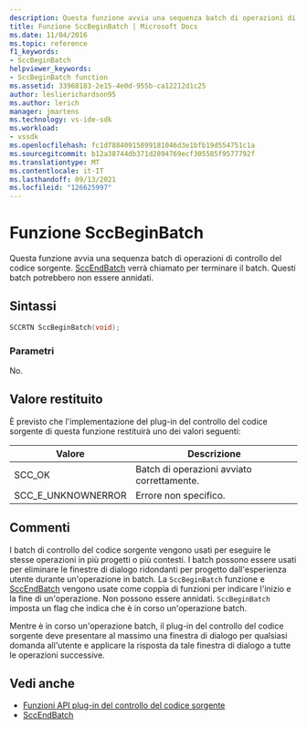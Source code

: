 ```yaml
---
description: Questa funzione avvia una sequenza batch di operazioni di controllo del codice sorgente.
title: Funzione SccBeginBatch | Microsoft Docs
ms.date: 11/04/2016
ms.topic: reference
f1_keywords:
- SccBeginBatch
helpviewer_keywords:
- SccBeginBatch function
ms.assetid: 33968183-2e15-4e0d-955b-ca12212d1c25
author: leslierichardson95
ms.author: lerich
manager: jmartens
ms.technology: vs-ide-sdk
ms.workload:
- vssdk
ms.openlocfilehash: fc1d78840915899181046d3e1bfb19d554751c1a
ms.sourcegitcommit: b12a38744db371d2894769ecf305585f9577792f
ms.translationtype: MT
ms.contentlocale: it-IT
ms.lasthandoff: 09/13/2021
ms.locfileid: "126625997"
---
```

# <a name="sccbeginbatch-function"></a>Funzione SccBeginBatch
Questa funzione avvia una sequenza batch di operazioni di controllo del codice sorgente. [SccEndBatch](../extensibility/sccendbatch-function.md) verrà chiamato per terminare il batch. Questi batch potrebbero non essere annidati.

## <a name="syntax"></a>Sintassi

```cpp
SCCRTN SccBeginBatch(void);
```

### <a name="parameters"></a>Parametri
 No.

## <a name="return-value"></a>Valore restituito
 È previsto che l'implementazione del plug-in del controllo del codice sorgente di questa funzione restituirà uno dei valori seguenti:

|Valore|Descrizione|
|-----------|-----------------|
|SCC_OK|Batch di operazioni avviato correttamente.|
|SCC_E_UNKNOWNERROR|Errore non specifico.|

## <a name="remarks"></a>Commenti
 I batch di controllo del codice sorgente vengono usati per eseguire le stesse operazioni in più progetti o più contesti. I batch possono essere usati per eliminare le finestre di dialogo ridondanti per progetto dall'esperienza utente durante un'operazione in batch. La `SccBeginBatch` funzione e [SccEndBatch](../extensibility/sccendbatch-function.md) vengono usate come coppia di funzioni per indicare l'inizio e la fine di un'operazione. Non possono essere annidati. `SccBeginBatch` imposta un flag che indica che è in corso un'operazione batch.

 Mentre è in corso un'operazione batch, il plug-in del controllo del codice sorgente deve presentare al massimo una finestra di dialogo per qualsiasi domanda all'utente e applicare la risposta da tale finestra di dialogo a tutte le operazioni successive.

## <a name="see-also"></a>Vedi anche
- [Funzioni API plug-in del controllo del codice sorgente](../extensibility/source-control-plug-in-api-functions.md)
- [SccEndBatch](../extensibility/sccendbatch-function.md)
